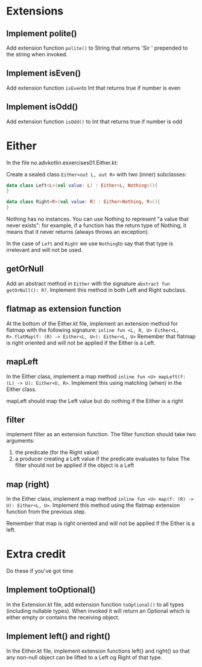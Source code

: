 # Extensions


## Implement polite()
Add extension function `polite()` to String that returns 'Sir ' prepended to the string when invoked.

## Implement isEven()
Add extension function `isEven`to Int that returns true if number is even

## Implement isOdd()
Add extension function `isOdd()` to Int that returns true if number is odd

# Either
In the file no.advkotlin.exxercises01.Either.kt:

Create a sealed class `Either<out L, out R>` with two (inner) subclasses: 

```kotlin
data class Left<L>(val value: L) : Either<L, Nothing>(){
}
```

```kotlin
data class Right<R>(val value: R) : Either<Nothing, R>(){
}
```

Nothing has no instances. You can use Nothing to represent "a value that never exists": 
for example, if a function has the return type of Nothing, it means that it never returns (always throws an exception). 

In the case of `Left` and `Right` we use `Nothing`to say that that type is irrelevant and will not be used. 

## getOrNull
Add an abstract method in `Either` with the signature `abstract fun getOrNull(): R?`.
Implement this method in both Left and Right subclass.

## flatmap as extension function
At the bottom of the Either.kt file, implement an extension method for flatmap
with the following signature:
```inline fun <L, R, U> Either<L, R>.flatMap(f: (R) -> Either<L, U>): Either<L, U>```
Remember that flatmap is right oriented and will not be applied if the Either is a Left.

## mapLeft
In the Either class, implement a map method `inline fun <U> mapLeft(f: (L) -> U): Either<U, R>`.
Implement this using matching (when) in the Either class.

mapLeft should map the Left value but do nothing if the Either is a right

## filter
implement filter as an extension function. The filter function should take two arguments:
 1. the predicate (for the Right value)
 2. a producer creating a Left value if the predicate evaluates to false
The filter should not be applied if the object is a Left

## map (right)
In the Either class, implement a map method `inline fun <U> map(f: (R) -> U): Either<L, U>`.
Implement this method using the flatmap extension function from the previous step.

Remember that map is right oriented and will not be applied if the Either is a left.

# Extra credit
Do these if you've got time

## Implement toOptional()
In the Extension.kt file, add extension function `toOptional()` to all types (including nullable types). When invoked it
will return an Optional<E> which is either empty or contains the receiving object.

## Implement left() and right()
In the Either.kt file, implement extension functions left() and right() so that
any non-null object can be lifted to a Left og Right of that type.
